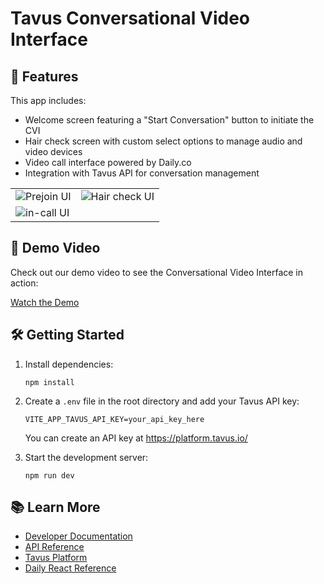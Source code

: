 # Tavus Conversational Video Interface

## 🚀 Features

This app includes:
- Welcome screen featuring a "Start Conversation" button to initiate the CVI
- Hair check screen with custom select options to manage audio and video devices
- Video call interface powered by Daily.co
- Integration with Tavus API for conversation management

|                                                                    |                                                                                              |
| ------------------------------------------------------------------ | -------------------------------------------------------------------------------------------- |
| ![Prejoin UI](https://cdn.replica.tavus.io/git-examples/scr-1.png) | ![Hair check UI](https://cdn.replica.tavus.io/git-examples/scr-2.png) |
| ![in-call UI](https://cdn.replica.tavus.io/git-examples/scr-3.png) |


## 🎥 Demo Video

Check out our demo video to see the Conversational Video Interface in action:

[Watch the Demo](https://www.loom.com/share/b4e3ef661e264260a8d8f4cede48aaa8?sid=ada64974-5495-4c52-b635-7ac76b543208)



## 🛠 Getting Started

1. Install dependencies:
   ```
   npm install
   ```

2. Create a `.env` file in the root directory and add your Tavus API key:
   ```
   VITE_APP_TAVUS_API_KEY=your_api_key_here
   ```
   You can create an API key at https://platform.tavus.io/

3. Start the development server:
   ```
   npm run dev
   ```

## 📚 Learn More

- [Developer Documentation](https://docs.tavus.io/)
- [API Reference](https://docs.tavus.io/api-reference/)
- [Tavus Platform](https://platform.tavus.io/)
- [Daily React Reference](https://docs.daily.co/reference/daily-react)
